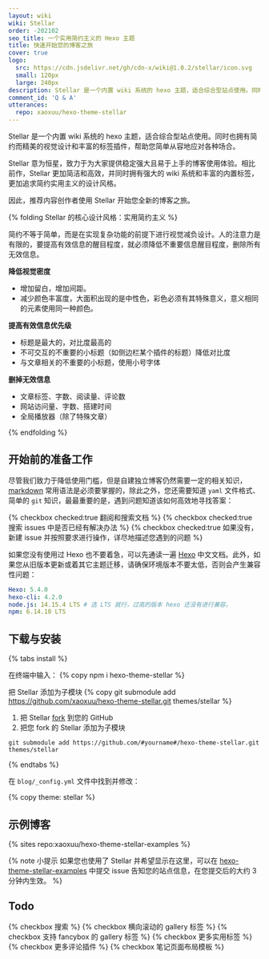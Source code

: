 ```yaml
---
layout: wiki
wiki: Stellar
order: -202102
seo_title: 一个实用简约主义的 Hexo 主题
title: 快速开始您的博客之旅
cover: true
logo:
  src: https://cdn.jsdelivr.net/gh/cdn-x/wiki@1.0.2/stellar/icon.svg
  small: 120px
  large: 240px
description: Stellar 是一个内置 wiki 系统的 hexo 主题，适合综合型站点使用。同时也拥有简约而精美的视觉设计和丰富的标签插件，帮助您简单从容地应对各种场合。
comment_id: 'Q & A'
utterances:
  repo: xaoxuu/hexo-theme-stellar
---
```


Stellar 是一个内置 wiki 系统的 hexo 主题，适合综合型站点使用。同时也拥有简约而精美的视觉设计和丰富的标签插件，帮助您简单从容地应对各种场合。

Stellar 意为恒星，致力于为大家提供稳定强大且易于上手的博客使用体验。相比前作，Stellar 更加简洁和高效，并同时拥有强大的 wiki 系统和丰富的内置标签，更加追求简约实用主义的设计风格。

因此，推荐内容创作者使用 Stellar 开始您全新的博客之旅。

{% folding Stellar 的核心设计风格：实用简约主义 %}

简约不等于简单，而是在实现复杂功能的前提下进行视觉减负设计。人的注意力是有限的，要提高有效信息的醒目程度，就必须降低不重要信息醒目程度，删除所有无效信息。

**降低视觉密度**

- 增加留白，增加间距。
- 减少颜色丰富度，大面积出现的是中性色，彩色必须有其特殊意义，意义相同的元素使用同一种颜色。

**提高有效信息优先级**

- 标题是最大的，对比度最高的
- 不可交互的不重要的小标题（如侧边栏某个插件的标题）降低对比度
- 与文章相关的不重要的小标题，使用小号字体

**删掉无效信息**

- 文章标签、字数、阅读量、评论数
- 网站访问量、字数、搭建时间
- 全局播放器（除了特殊文章）

{% endfolding %}

## 开始前的准备工作

尽管我们致力于降低使用门槛，但是自建独立博客仍然需要一定的相关知识，[markdown](https://www.runoob.com/markdown/md-tutorial.html) 常用语法是必须要掌握的，除此之外，您还需要知道 `yaml` 文件格式、简单的 `git` 知识，最最重要的是，遇到问题知道该如何高效地寻找答案：

{% checkbox checked:true 翻阅和搜索文档 %}
{% checkbox checked:true 搜索 issues 中是否已经有解决办法 %}
{% checkbox checked:true 如果没有，新建 issue 并按照要求进行操作，详尽地描述您遇到的问题 %}

如果您没有使用过 Hexo 也不要着急，可以先通读一遍 [Hexo](https://hexo.io/zh-cn/docs/) 中文文档。此外，如果您从旧版本更新或着其它主题迁移，请确保环境版本不要太低，否则会产生兼容性问题：

```yaml
Hexo: 5.4.0
hexo-cli: 4.2.0
node.js: 14.15.4 LTS # 选 LTS 就行，过高的版本 hexo 还没有进行兼容。
npm: 6.14.10 LTS
```

## 下载与安装

{% tabs install %}
<!-- tab 稳定版 -->
在终端中输入：
{% copy npm i hexo-theme-stellar %}
<!-- endtab -->

<!-- tab 最新版 -->
把 Stellar 添加为子模块
{% copy git submodule add https://github.com/xaoxuu/hexo-theme-stellar.git themes/stellar %}
<!-- endtab -->

<!-- tab DIY -->
1. 把 Stellar [fork](https://github.com/xaoxuu/hexo-theme-stellar) 到您的 GitHub
2. 把您 fork 的 Stellar 添加为子模块
```
git submodule add https://github.com/#yourname#/hexo-theme-stellar.git themes/stellar
```
<!-- endtab -->
{% endtabs %}

在 `blog/_config.yml` 文件中找到并修改：

{% copy theme: stellar %}


## 示例博客

{% sites repo:xaoxuu/hexo-theme-stellar-examples %}

{% note 小提示 如果您也使用了 Stellar 并希望显示在这里，可以在 [hexo-theme-stellar-examples](https://github.com/xaoxuu/hexo-theme-stellar-examples/issues) 中提交 issue 告知您的站点信息，在您提交后的大约 3 分钟内生效。 %}

## Todo

{% checkbox 搜索 %}
{% checkbox 横向滚动的 gallery 标签 %}
{% checkbox 支持 fancybox 的 gallery 标签 %}
{% checkbox 更多实用标签 %}
{% checkbox 更多评论插件 %}
{% checkbox 笔记页面布局模板 %}
